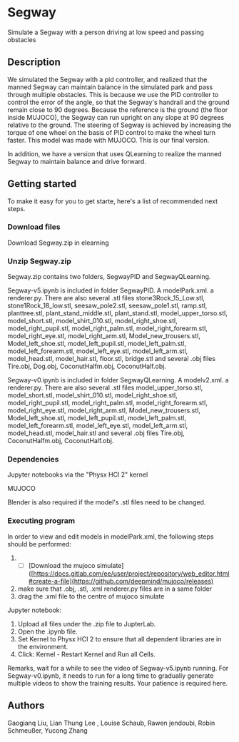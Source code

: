 # Segway

Simulate a Segway with a person driving at low speed and passing obstacles

## Description
We simulated the Segway with a pid controller, and realized that the manned Segway can maintain balance in the simulated park and pass through multiple obstacles. This is because we use the PID controller to control the error of the angle, so that the Segway's handrail and the ground remain close to 90 degrees. Because the reference is the ground (the floor inside MUJOCO), the Segway can run upright on any slope at 90 degrees relative to the ground. The steering of Segway is achieved by increasing the torque of one wheel on the basis of PID control to make the wheel turn faster. This model was made with MUJOCO. This is our final version.

In addition, we have a version that uses QLearning to realize the manned Segway to maintain balance and drive forward.

## Getting started

To make it easy for you to get starte, here's a list of recommended next steps.

### Download files

Download Segway.zip in elearning


### Unzip Segway.zip
Segway.zip contains two folders, SegwayPID and SegwayQLearning.


Segway-v5.ipynb is included in folder SegwayPID. A modelPark.xml. a renderer.py. There are also several .stl files stone3Rock_15_Low.stl, stone1Rock_18_low.stl, seesaw_pole2.stl, seesaw_pole1.stl, ramp.stl, planttree.stl, plant_stand_middle.stl, plant_stand.stl, model_upper_torso.stl, model_short.stl, model_shirt_010.stl, model_right_shoe.stl, model_right_pupil.stl, model_right_palm.stl, model_right_forearm.stl, model_right_eye.stl, model_right_arm.stl, Model_new_trousers.stl, Model_left_shoe.stl, model_left_pupil.stl, model_left_palm.stl, model_left_forearm.stl, model_left_eye.stl, model_left_arm.stl, model_head.stl, model_hair.stl, floor.stl, bridge.stl  and several .obj files Tire.obj, Dog.obj, CoconutHalfm.obj, CoconutHalf.obj.

Segway-v0.ipynb is included in folder SegwayQLearning. A modelv2.xml. a renderer.py. There are also several .stl files model_upper_torso.stl, model_short.stl, model_shirt_010.stl, model_right_shoe.stl, model_right_pupil.stl, model_right_palm.stl, model_right_forearm.stl, model_right_eye.stl, model_right_arm.stl, Model_new_trousers.stl, Model_left_shoe.stl, model_left_pupil.stl, model_left_palm.stl, model_left_forearm.stl, model_left_eye.stl, model_left_arm.stl, model_head.stl, model_hair.stl and several .obj files Tire.obj, CoconutHalfm.obj, CoconutHalf.obj.


### Dependencies

Jupyter notebooks via the "Physx HCI 2" kernel

MUJOCO

Blender is also required if the model's .stl files need to be changed.


### Executing program
In order to view and edit models in modelPark.xml, the following steps should be performed:

1.  - [ ] [Download the mujoco simulate]([https://docs.gitlab.com/ee/user/project/repository/web_editor.html#create-a-file](https://github.com/deepmind/mujoco/releases) 
2.   make sure that .obj, .stl, .xml renderer.py files are in a same folder
3.  drag the .xml file to the centre of mujoco simulate


Jupyter notebook:
1. Upload all files under the .zip file to JupterLab.
2. Open the .ipynb file.
3. Set Kernel to Physx HCI 2 to ensure that all dependent libraries are in the environment.
4. Click: Kernel - Restart Kernel and Run all Cells.

Remarks, wait for a while to see the video of Segway-v5.ipynb running. For Segway-v0.ipynb, it needs to run for a long time to gradually generate multiple videos to show the training results. Your patience is required here.

## Authors

Gaogianq Liu, 
Lian Thung Lee , 
Louise Schaub, 
Rawen jendoubi, 
Robin Schmeußer,
Yucong Zhang

